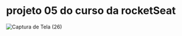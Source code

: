 # projeto 05 do curso da rocketSeat

![Captura de Tela (26)](https://user-images.githubusercontent.com/109091389/229363507-418dbe38-1f58-4540-8965-1ff46d9090fa.png)
